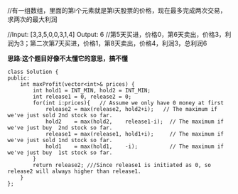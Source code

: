 //有一组数组，里面的第i个元素就是第i天股票的价格，现在最多完成两次交易，求两次的最大利润

//Input: [3,3,5,0,0,3,1,4]
Output: 6
 //第5天买进，价格0，第6天卖出，价格3，利润为3；第二次第7天买进，价格1，第8天卖出，价格4，利润3，总利润6

**思路:这个题目好像不太懂它的意思，搞不懂**

```
class Solution {
public:
    int maxProfit(vector<int>& prices) {
        int hold1 = INT_MIN, hold2 = INT_MIN;
        int release1 = 0, release2 = 0;
        for(int i:prices){   // Assume we only have 0 money at first
            release2 = max(release2, hold2+i);   // The maximum if we've just sold 2nd stock so far.
            hold2    = max(hold2,    release1-i);  // The maximum if we've just buy  2nd stock so far.
            release1 = max(release1, hold1+i);     // The maximum if we've just sold 1nd stock so far.
            hold1    = max(hold1,    -i);          // The maximum if we've just buy  1st stock so far. 
        }
        return release2; ///Since release1 is initiated as 0, so release2 will always higher than release1.
    }
};
```
